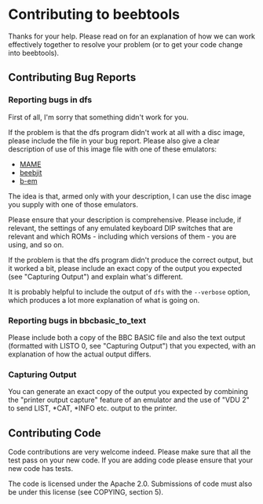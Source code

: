 # Contributing to beebtools

Thanks for your help.  Please read on for an explanation of how we can
work effectively together to resolve your problem (or to get your code
change into beebtools).

## Contributing Bug Reports

### Reporting bugs in dfs

First of all, I'm sorry that something didn't work for you.

If the problem is that the dfs program didn't work at all with a disc
image, please include the file in your bug report.  Please also give a
clear description of use of this image file with one of these
emulators:

 - [MAME](https://www.mamedev.org/)
 - [beebjit](https://github.com/scarybeasts/beebjit)
 - [b-em](http://b-em.bbcmicro.com/)

The idea is that, armed only with your description, I can use the disc
image you supply with one of those emulators.

Please ensure that your description is comprehensive.  Please include,
if relevant, the settings of any emulated keyboard DIP switches that
are relevant and which ROMs - including which versions of them - you
are using, and so on.

If the problem is that the dfs program didn't produce the correct
output, but it worked a bit, please include an exact copy of the
output you expected (see "Capturing Output") and explain what's
different.

It is probably helpful to include the output of `dfs` with the
`--verbose` option, which produces a lot more explanation of what is
going on.

### Reporting bugs in bbcbasic_to_text

Please include both a copy of the BBC BASIC file and also the text
output (formatted with LISTO 0, see "Capturing Output") that you
expected, with an explanation of how the actual output differs.

### Capturing Output

You can generate an exact copy of the output you expected by combining
the "printer output capture" feature of an emulator and the use of
"VDU 2" to send LIST, *CAT, *INFO etc. output to the printer.

## Contributing Code

Code contributions are very welcome indeed.  Please make sure that all
the test pass on your new code.  If you are adding code please ensure
that your new code has tests.

The code is licensed under the Apache 2.0.  Submissions of code must
also be under this license (see COPYING, section 5).
